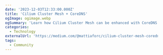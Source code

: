 ```yaml
---
date: '2023-12-03T12:33:00.000Z'
title: 'Cilium Cluster Mesh + CoreDNS'
ogImage: ogimage.webp
ogSummary: 'Learn how Cilium Cluster Mesh can be enhanced with CoreDNS to provide an effective multi-cluster experience'
categories:
  - Technology
externalUrl: 'https://medium.com/@mattiaforc/cilium-cluster-mesh-coredns-17e0c4f108b4'
tags:
  - Community
---
```

